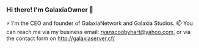 ### Hi there! I'm GalaxiaOwner 👋
⚡ I'm the CEO and founder of GalaxiaNetwork and Galaxia Studios.
📫 You can reach me via my business email: ryanscoobyhart@yahoo.com, or via the contact form on http://galaxiaserver.cf/


<!--
**GalaxiaOwner/GalaxiaOwner** is a ✨ _special_ ✨ repository because its `README.md` (this file) appears on your GitHub profile.

Here are some ideas to get you started:

- 🔭 I’m currently working on ...
- 🌱 I’m currently learning ...
- 👯 I’m looking to collaborate on ...
- 🤔 I’m looking for help with ...
- 💬 Ask me about ...
- 📫 How to reach me: ...
- 😄 Pronouns: ...
- ⚡ Fun fact: ...
-->
